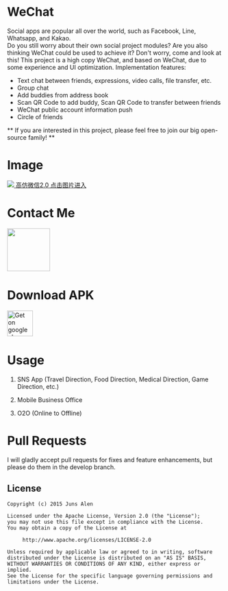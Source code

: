 WeChat
===
Social apps are popular all over the world, such as Facebook, Line, Whatsapp, and Kakao.     
Do you still worry about their own social project modules? Are you also thinking WeChat could be used to achieve it? Don't worry, come and look at this!
This project is a high copy WeChat, and based on WeChat, due to some experience and UI optimization. Implementation features:  
-  Text chat between friends, expressions, video calls, file transfer, etc. 
-  Group chat
-  Add buddies from address book
-  Scan QR Code to add buddy, Scan QR Code to transfer between friends
-  WeChat public account information push
-  Circle of friends

** If you are interested in this project, please feel free to join our big open-source family! **
 

Image
===
<a href="https://github.com/motianhuo/wechat/tree/wechat2.0" alt="高仿微信2.0">
<img   src="https://raw.githubusercontent.com/motianhuo/wechat/wechat2.0/pic_hd.jpg" />
</a>
<a href="https://github.com/motianhuo/wechat/tree/wechat2.0" alt="高仿微信2.0">
高仿微信2.0 点击图片进入
</a>

Contact Me
===
<img src="http://worktests.oss-cn-hangzhou.aliyuncs.com/news/20180823153907.jpg" width="100" hegiht="100" align=center />

Download APK
===

<a href="https://raw.githubusercontent.com/motianhuo/wechat/master/WeChat/bin/WeChat.apk">
 <img src="https://camo.githubusercontent.com/bdaf711a93d64d0bb5e5abfc346a8b84ea47f164/68747470733a2f2f706c61792e676f6f676c652e636f6d2f696e746c2f656e5f75732f6261646765732f696d616765732f67656e657269632f656e2d706c61792d62616467652e706e67" alt="Get on google play" height="60" border="0" data-canonical-src="https://play.google.com/intl/en_us/badges/images/generic/en-play-badge.png" style="max-width:100%;">
</a>


Usage
===
 1. SNS App (Travel Direction, Food Direction, Medical Direction, Game Direction, etc.)     
 
 2. Mobile Business Office

 3. O2O (Online to Offline)
 
Pull Requests
===
I will gladly accept pull requests for fixes and feature enhancements, but please do them in the develop branch.

License
-------
    Copyright (c) 2015 Juns Alen

    Licensed under the Apache License, Version 2.0 (the "License");
    you may not use this file except in compliance with the License.
    You may obtain a copy of the License at

         http://www.apache.org/licenses/LICENSE-2.0

    Unless required by applicable law or agreed to in writing, software
    distributed under the License is distributed on an "AS IS" BASIS,
    WITHOUT WARRANTIES OR CONDITIONS OF ANY KIND, either express or implied.
    See the License for the specific language governing permissions and
    limitations under the License.
